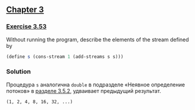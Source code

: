 ## [Chapter 3](../index.md#3-Modularity-Objects-and-State)

### [Exercise 3.53](https://mitpress.mit.edu/sites/default/files/sicp/full-text/book/book-Z-H-24.html#%_thm_3.53)

Without running the program, describe the elements of the stream defined by

```scheme
(define s (cons-stream 1 (add-streams s s)))
```

### Solution

Процедура `s` аналогична `double` в подразделе «Неявное определение потоков» в [разделе 3.5.2](https://mitpress.mit.edu/sites/default/files/sicp/full-text/book/book-Z-H-24.html#%_sec_3.5.2), удваивает предыдущий результат.

```
(1, 2, 4, 8, 16, 32, ...)
```

